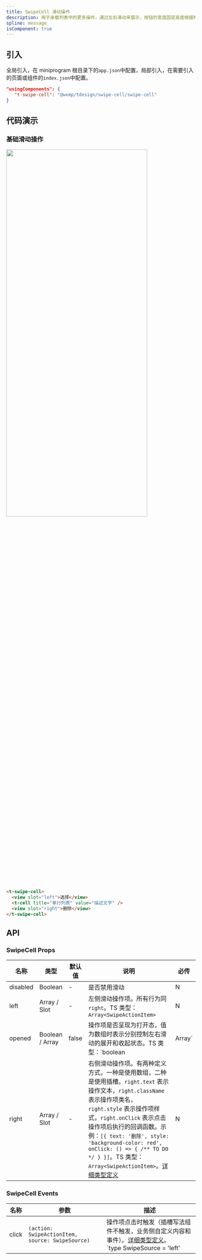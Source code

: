```yaml
---
title: SwipeCell 滑动操作
description: 用于承载列表中的更多操作，通过左右滑动来展示，按钮的宽度固定高度根据列表高度而变化。
spline: message
isComponent: true
---
```


## 引入

全局引入，在 miniprogram 根目录下的`app.json`中配置，局部引入，在需要引入的页面或组件的`index.json`中配置。

```json
"usingComponents": {
   "t-swipe-cell": "@wxmp/tdesign/swipe-cell/swipe-cell"
}
```

## 代码演示

### 基础滑动操作

<img src="https://tdesign.gtimg.com/miniprogram/readme/swipeout-1.png" width="375px" height="50%">

```html
<t-swipe-cell>
  <view slot="left">选择</view>
  <t-cell title="单行列表" value="描述文字" />
  <view slot="right">删除</view>
</t-swipe-cell>
```

## API

### SwipeCell Props

| 名称     | 类型            | 默认值 | 说明| 必传            |
| -------- | --------------- | ------ | -- | --------------- |
| disabled | Boolean         | -      | 是否禁用滑动| N |
| left     | Array / Slot    | -      | 左侧滑动操作项。所有行为同 `right`。TS 类型：`Array<SwipeActionItem>`| N               |
| opened   | Boolean / Array | false  | 操作项是否呈现为打开态，值为数组时表示分别控制左右滑动的展开和收起状态。TS 类型：`boolean| Array<boolean>` | N   |
| right    | Array / Slot    | -      | 右侧滑动操作项。有两种定义方式，一种是使用数组，二种是使用插槽。`right.text` 表示操作文本，`right.className` 表示操作项类名，`right.style` 表示操作项样式，`right.onClick` 表示点击操作项后执行的回调函数。示例：`[{ text: '删除', style: 'background-color: red', onClick: () => { /** TO DO */ } }]`。TS 类型：`Array<SwipeActionItem>`。[详细类型定义](https://github.com/Tencent/tdesign-miniprogram/tree/develop/src/swipe-cell/type.ts) | N |

### SwipeCell Events

名称 | 参数 | 描述
-- | -- | --
click | `(action: SwipeActionItem, source: SwipeSource)` | 操作项点击时触发（插槽写法组件不触发，业务侧自定义内容和事件）。[详细类型定义](https://github.com/Tencent/tdesign-miniprogram/tree/develop/src/swipe-cell/type.ts)。<br/>`type SwipeSource = 'left' | 'right'`<br/>
